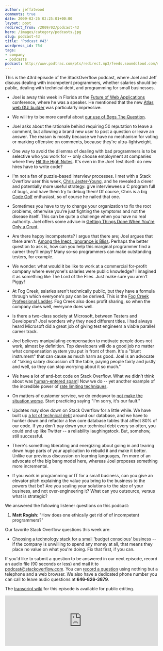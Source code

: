 ```yaml
---
author: jeffatwood
comments: true
date: 2009-02-26 02:25:01+00:00
layout: post
redirect_from: /2009/02/podcast-43
hero: /images/category/podcasts.jpg
slug: podcast-43
title: 'Podcast #43'
wordpress_id: 754
tags:
- company
- podcasts
podcast: http://www.podtrac.com/pts/redirect.mp3/feeds.soundcloud.com/stream/14377578-stack-exchange-stack-overflow-podcast-35.mp3
---
```



This is the 43rd episode of the StackOverflow podcast, where Joel and
Jeff discuss dealing with incompetent programmers, whether salaries should be public, dealing with technical debt, and programming for small businesses.






  * Joel is away this week in Florida at the [Future of Web Applications](http://events.carsonified.com/content) conference, where he was a speaker. He mentioned that the new [Atlas web GUI builder](http://280atlas.com/) was particularly impressive.


  * We will try to be more careful about [our use of Begs The Question](http://begthequestion.info/).


  * Joel asks about the rationale behind requiring 50 reputation to leave a comment, but allowing a brand new user to post a question or leave an answer. The reason is mostly because we have no mechanism for voting or marking offensive on comments, because they're ultra-lightweight.


  * One way to avoid the dilemma of dealing with bad programmers is to be selective who you work for -- only choose employment at companies where they [Hit the High Notes](http://www.joelonsoftware.com/articles/HighNotes.html). It's even in the Joel Test itself: do new hires have to write code?


  * I'm not a fan of puzzle-based interview processes. I met with a Stack Overflow user this week, [Chris Jester-Young](http://stackoverflow.com/users/13/chris-jester-young), and he revealed a clever and potentially more useful strategy: give interviewees a C program full of bugs, and have them try to debug them! Of course, Chris is a big [Code Golf](http://codegolf.com/) enthusiast, so of course he nailed that one.


  * Sometimes you have to try to change your organization to fix the root problems, otherwise you're just fighting the symptoms and not the disease itself. This can be quite a challenge when you have no real authority. Joel offers some advice in [Getting Things Done When You're Only a Grunt](http://www.joelonsoftware.com/articles/fog0000000332.html).


  * Are there happy incompetents? I argue that there are; Joel argues that there aren't. [Among the Inept, Ignorance is Bliss](http://www.nytimes.com/library/national/science/health/011800hth-behavior-incompetents.html). Perhaps the better question to ask is, how can you help this marginal programmer find a career they'll enjoy? Many so-so programmers can make outstanding testers, for example.


  * We wonder: what would it be like to work at a commercial for-profit company where everyone's salaries were public knowledge? I imagined it as something like The Lord of the Flies. Just make sure you aren't Piggy!  



  * At Fog Creek, salaries aren't technically public, but they have a formula through which everyone's pay can be derived. This is the [Fog Creek Professional Ladder](http://joelonsoftware.com/articles/Ladder.html). Fog Creek also does profit sharing, so when the company does well, everyone does well.


  * Is there a two-class society at Microsoft, between Testers and Developers? Joel wonders why they need different titles. I had always heard Microsoft did a great job of giving test engineers a viable parallel career track.


  * Joel believes manipulating compensation to motivate people does not work, almost by definition. Top developers will do a good job no matter what compensation system you put in front of them. It's a "blunt instrument" that can cause as much harm as good. Joel is an advocate of "taking salary discussion off the table, paying people fairly and justly and well, so they can stop worrying about it so much."


  * We have a lot of anti-bot code on Stack Overflow. What we didn't think about was [human-entered spam](http://blog.stackoverflow.com/2009/02/new-question-answer-rate-limits/)! Now we do -- yet another example of the incredible power of [rate limiting techniques](http://www.codinghorror.com/blog/archives/001228.html).


  * On matters of customer service, we do endeavor to [not make the situation worse](http://www.joelonsoftware.com/articles/customerservice.html). Start practicing saying "I'm sorry, it's our fault."


  * Updates may slow down on Stack Overflow for a little while. We have built up [a lot of technical debt](http://blogs.construx.com/blogs/stevemcc/archive/2007/11/01/technical-debt-2.aspx) around our database, and we have to hunker down and refactor a few core database tables that affect 80% of our code. If you don't pay down your technical debt every so often, you could end up like Twitter -- a reliability laughingstock. But, somehow, still successful.


  * There's something liberating and energizing about going in and tearing down huge parts of your application to rebuild it and make it better. Unlike our previous discussion on learning languages, I'm more of an advocate of the big bang model here, whereas Joel proposes something more incremental.


  * If you work in programming or IT for a small business, can you give an elevator pitch explaining the value you bring to the business to the powers that be? Are you scaling your solutions to the size of your business, and not over-engineering it? What can you outsource, versus what is strategic?  





We answered the following listener questions on this podcast:






  1. **Matt Rogish**: "How does one ethically get rid of of incompetent programmers?"




Our favorite Stack Overflow questions this week are:






  * [Choosing a technology stack for a small 'budget conscious' business](http://stackoverflow.com/questions/513170/choosing-a-technology-stack-for-a-small-budget-conscious-business) -- if the company is unwilling to spend any money at all, that means they place no value on what you're doing. Fix that first, if you can.  





If you'd like to submit a question to be answered in our next episode, record an audio file (90 seconds or less) and mail it to [podcast@stackoverflow.com](mailto:podcast@stackoverflow.com). You can [record a question](http://blog.stackoverflow.com/index.php/2008/05/recording-podcast-questions-using-your-telephone/) using nothing but a telephone and a web browser. We also have a dedicated phone number you can call to leave audio questions at **646-826-3879**.






The [transcript wiki](https://stackoverflow.fogbugz.com/default.asp?W29033) for this episode is available for public editing.

<iframe width="100%" height="166" scrolling="no" frameborder="no" src="https://w.soundcloud.com/player/?url=https%3A//api.soundcloud.com/tracks/14377578&amp;color=ff5500&amp;auto_play=false&amp;hide_related=false&amp;show_comments=true&amp;show_user=true&amp;show_reposts=false"></iframe>
